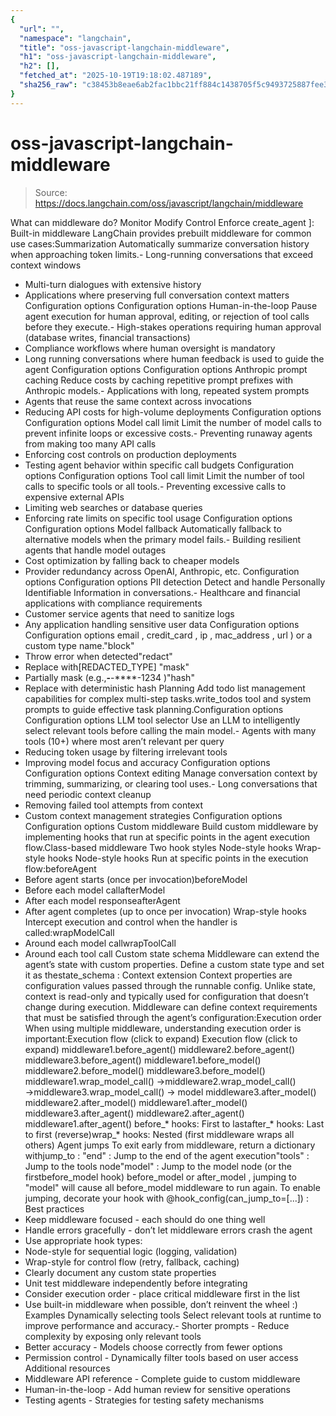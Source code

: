 ```yaml
---
{
  "url": "",
  "namespace": "langchain",
  "title": "oss-javascript-langchain-middleware",
  "h1": "oss-javascript-langchain-middleware",
  "h2": [],
  "fetched_at": "2025-10-19T19:18:02.487189",
  "sha256_raw": "c38453b8eae6ab2fac1bbc21ff884c1438705f5c9493725887fee33b37142c03"
}
---
```


# oss-javascript-langchain-middleware

> Source: https://docs.langchain.com/oss/javascript/langchain/middleware

What can middleware do?
Monitor
Modify
Control
Enforce
create_agent
]:
Built-in middleware
LangChain provides prebuilt middleware for common use cases:Summarization
Automatically summarize conversation history when approaching token limits.- Long-running conversations that exceed context windows
- Multi-turn dialogues with extensive history
- Applications where preserving full conversation context matters
Configuration options
Configuration options
Human-in-the-loop
Pause agent execution for human approval, editing, or rejection of tool calls before they execute.- High-stakes operations requiring human approval (database writes, financial transactions)
- Compliance workflows where human oversight is mandatory
- Long running conversations where human feedback is used to guide the agent
Configuration options
Configuration options
Anthropic prompt caching
Reduce costs by caching repetitive prompt prefixes with Anthropic models.- Applications with long, repeated system prompts
- Agents that reuse the same context across invocations
- Reducing API costs for high-volume deployments
Configuration options
Configuration options
Model call limit
Limit the number of model calls to prevent infinite loops or excessive costs.- Preventing runaway agents from making too many API calls
- Enforcing cost controls on production deployments
- Testing agent behavior within specific call budgets
Configuration options
Configuration options
Tool call limit
Limit the number of tool calls to specific tools or all tools.- Preventing excessive calls to expensive external APIs
- Limiting web searches or database queries
- Enforcing rate limits on specific tool usage
Configuration options
Configuration options
Model fallback
Automatically fallback to alternative models when the primary model fails.- Building resilient agents that handle model outages
- Cost optimization by falling back to cheaper models
- Provider redundancy across OpenAI, Anthropic, etc.
Configuration options
Configuration options
PII detection
Detect and handle Personally Identifiable Information in conversations.- Healthcare and financial applications with compliance requirements
- Customer service agents that need to sanitize logs
- Any application handling sensitive user data
Configuration options
Configuration options
email
, credit_card
, ip
, mac_address
, url
) or a custom type name."block"
- Throw error when detected"redact"
- Replace with[REDACTED_TYPE]
"mask"
- Partially mask (e.g.,****-****-****-1234
)"hash"
- Replace with deterministic hash
Planning
Add todo list management capabilities for complex multi-step tasks.write_todos
tool and system prompts to guide effective task planning.Configuration options
Configuration options
LLM tool selector
Use an LLM to intelligently select relevant tools before calling the main model.- Agents with many tools (10+) where most aren’t relevant per query
- Reducing token usage by filtering irrelevant tools
- Improving model focus and accuracy
Configuration options
Configuration options
Context editing
Manage conversation context by trimming, summarizing, or clearing tool uses.- Long conversations that need periodic context cleanup
- Removing failed tool attempts from context
- Custom context management strategies
Configuration options
Configuration options
Custom middleware
Build custom middleware by implementing hooks that run at specific points in the agent execution flow.Class-based middleware
Two hook styles
Node-style hooks
Wrap-style hooks
Node-style hooks
Run at specific points in the execution flow:beforeAgent
- Before agent starts (once per invocation)beforeModel
- Before each model callafterModel
- After each model responseafterAgent
- After agent completes (up to once per invocation)
Wrap-style hooks
Intercept execution and control when the handler is called:wrapModelCall
- Around each model callwrapToolCall
- Around each tool call
Custom state schema
Middleware can extend the agent’s state with custom properties. Define a custom state type and set it as thestate_schema
:
Context extension
Context properties are configuration values passed through the runnable config. Unlike state, context is read-only and typically used for configuration that doesn’t change during execution. Middleware can define context requirements that must be satisfied through the agent’s configuration:Execution order
When using multiple middleware, understanding execution order is important:Execution flow (click to expand)
Execution flow (click to expand)
middleware1.before_agent()
middleware2.before_agent()
middleware3.before_agent()
middleware1.before_model()
middleware2.before_model()
middleware3.before_model()
middleware1.wrap_model_call()
→middleware2.wrap_model_call()
→middleware3.wrap_model_call()
→ model
middleware3.after_model()
middleware2.after_model()
middleware1.after_model()
middleware3.after_agent()
middleware2.after_agent()
middleware1.after_agent()
before_*
hooks: First to lastafter_*
hooks: Last to first (reverse)wrap_*
hooks: Nested (first middleware wraps all others)
Agent jumps
To exit early from middleware, return a dictionary withjump_to
:
"end"
: Jump to the end of the agent execution"tools"
: Jump to the tools node"model"
: Jump to the model node (or the firstbefore_model
hook)
before_model
or after_model
, jumping to "model"
will cause all before_model
middleware to run again.
To enable jumping, decorate your hook with @hook_config(can_jump_to=[...])
:
Best practices
- Keep middleware focused - each should do one thing well
- Handle errors gracefully - don’t let middleware errors crash the agent
- Use appropriate hook types:
- Node-style for sequential logic (logging, validation)
- Wrap-style for control flow (retry, fallback, caching)
- Clearly document any custom state properties
- Unit test middleware independently before integrating
- Consider execution order - place critical middleware first in the list
- Use built-in middleware when possible, don’t reinvent the wheel :)
Examples
Dynamically selecting tools
Select relevant tools at runtime to improve performance and accuracy.- Shorter prompts - Reduce complexity by exposing only relevant tools
- Better accuracy - Models choose correctly from fewer options
- Permission control - Dynamically filter tools based on user access
Additional resources
- Middleware API reference - Complete guide to custom middleware
- Human-in-the-loop - Add human review for sensitive operations
- Testing agents - Strategies for testing safety mechanisms